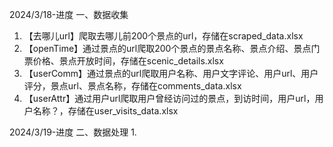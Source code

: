 2024/3/18-进度
一、数据收集
1. 【去哪儿url】爬取去哪儿前200个景点的url，存储在scraped_data.xlsx
2. 【openTime】通过景点的url爬取200个景点的景点名称、景点介绍、景点门票价格、景点开放时间，存储在scenic_details.xlsx
3. 【userComm】通过景点的url爬取用户名称、用户文字评论、用户url、用户评分，景点url、景点名称，存储在comments_data.xlsx
4. 【userAttr】通过用户url爬取用户曾经访问过的景点，到访时间，用户url，用户名称？，存储在user_visits_data.xlsx

2024/3/19-进度
二、数据处理
1. 